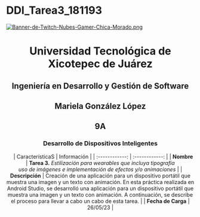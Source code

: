 # DDI_Tarea3_181193

[![Banner-de-Twitch-Nubes-Gamer-Chica-Morado.png](https://i.postimg.cc/15q3LFXF/Banner-de-Twitch-Nubes-Gamer-Chica-Morado.png)](https://postimg.cc/MvzwBvyZ)

<div align="center">
  
# Universidad Tecnológica de Xicotepec de Juárez


## Ingeniería en Desarrollo y Gestión de Software
## Mariela González López
## 9A
### Desarrollo de Dispositivos Inteligentes

&nbsp;
&nbsp;
|  CaracterísticaS |  Información |
| :------------: | :------------: |
| **Nombre**  |  **Tarea 3.** *Estilización para wearables que incluya tipografía <br> uso de imágenes e implementación de efectos y/o animaciones* |
| **Descripción**  | Creación de una aplicación para un dispositivo portátil que muestra una imagen y un texto con animación. En esta práctica realizada en Android Studio, se desarrolló una aplicación para un dispositivo portátil que muestra una imagen y un texto con animación. A continuación, se describe el proceso para llevar a cabo un cabo de esta tarea. |
|  **Fecha de Carga** | 26/05/23  |
